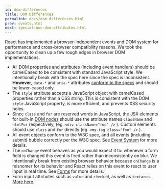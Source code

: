 ```yaml
---
id: dom-differences
title: DOM Differences
permalink: docs/dom-differences.html
prev: events.html
next: special-non-dom-attributes.html
---
```


React has implemented a browser-independent events and DOM system for performance and cross-browser compatibility reasons. We took the opportunity to clean up a few rough edges in browser DOM implementations.

* All DOM properties and attributes (including event handlers) should be camelCased to be consistent with standard JavaScript style. We intentionally break with the spec here since the spec is inconsistent. **However**, `data-*` and `aria-*` attributes [conform to the specs](https://developer.mozilla.org/en-US/docs/Web/HTML/Global_attributes#data-*) and should be lower-cased only.
* The `style` attribute accepts a JavaScript object with camelCased properties rather than a CSS string. This is consistent with the DOM `style` JavaScript property, is more efficient, and prevents XSS security holes.
* Since `class` and `for` are reserved words in JavaScript, the JSX elements for built-in [DOM nodes](http://javascript.info/tutorial/dom-nodes) should use the attribute names `className` and `htmlFor` respectively, (eg. `<div className="foo" />` ). Custom elements should use `class` and `for` directly (eg. `<my-tag class="foo" />` ).
* All event objects conform to the W3C spec, and all events (including submit) bubble correctly per the W3C spec. See [Event System](/react/docs/events.html) for more details.
* The `onChange` event behaves as you would expect it to: whenever a form field is changed this event is fired rather than inconsistently on blur. We intentionally break from existing browser behavior because `onChange` is a misnomer for its behavior and React relies on this event to react to user input in real time. See [Forms](/react/docs/forms.html) for more details.
* Form input attributes such as `value` and `checked`, as well as `textarea`. [More here](/react/docs/forms.html).
